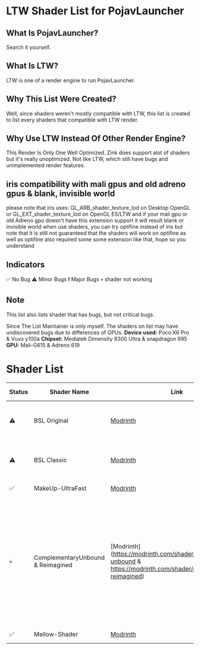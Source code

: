 # LTW Shader List for PojavLauncher
## What Is PojavLauncher?
Search it yourself.
## What Is LTW?
LTW is one of a render engine to run PojavLauncher.
## Why This List Were Created?
Well, since shaders weren't mostly compatible with LTW, this list is created to list every shaders that compatible with LTW render.
## Why Use LTW Instead Of Other Render Engine?
This Render Is Only One Well Optimized. Zink does support alot of shaders but it's really unoptimized. Not like LTW, which still have bugs and unimplemented render features.
## iris compatibility with mali gpus and old adreno gpus & blank, invisible world
please note that iris uses:
 GL_ARB_shader_texture_lod on Desktop OpenGL or GL_EXT_shader_texture_lod on OpenGL ES/LTW and if your
 mali gpu or old Adreno gpu doesn't have this extension support it will result blank or invisible world
 when use shaders, you can try optifine instead of iris but note that it is still
 not guaranteed that the shaders will work on optifine as well as optifine also required some
 some extension like that, hope so you understand 
## Indicators 
✅ No Bug
⚠️ Minor Bugs
❗ Major Bugs
💀 shader not working 
## Note
This list also lists shader that has bugs, but not critical bugs.

Since The List Maintainer is only myself. The shaders on list may have undiscovered bugs due to differences of GPUs.
**Device used:** Poco X6 Pro & Vuvo y100a
**Chipset:** Mediatek Dimensity 8300 Ultra & snapdragon 695
**GPU:** Mali-G615 & Adreno 619
# Shader List
| Status | Shader Name | Link | Bugs | Last Checked | Tested On |
|--------|-------------|------|------|--------------|--------|
|⚠️|BSL Original|[Modrinth](https://modrinth.com/shader/bsl-shaders)|No Water Reflection, AO Shadow line bug (MALI)|20-01-2025|Poco X6 Pro|
|⚠️|BSL Classic|[Modrinth](https://modrinth.com/shader/bsl-shaders-classic)|No Water Reflection, AO Shadow line bug (MALI)|20-01-2025|Poco X6 Pro|
|✅|MakeUp-UltraFast|[Modrinth](https://modrinth.com/shader/makeup-ultra-fast-shaders)|None|20-01-2025|Poco X6 Pro|
|💀| ComplementaryUnbound & Reimagined|[Modrinth](https://modrinth.com/shader/complementary-unbound & https://modrinth.com/shader/complementary-reimagined)|Shader not working due to Error Unexpected error while creating framebuffer: Draw buffers [0, 1, 2] Status: 36054, modern adreno gups like adreno 7xx probably works fine|11-02-2025|Vivo y100a|
|✅| Mellow-Shader|[Modrinth](https://modrinth.com/shader/mellow)|None|11-02-2025|Vivo y100a|

